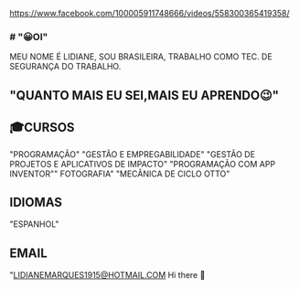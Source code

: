 https://www.facebook.com/100005911748666/videos/558300365419358/
### # "😀OI"
MEU NOME É LIDIANE, SOU BRASILEIRA, TRABALHO COMO TEC. DE SEGURANÇA DO TRABALHO.


## "QUANTO MAIS EU SEI,MAIS EU APRENDO😉"

## 🎓CURSOS 

"PROGRAMAÇÃO" 
"GESTÃO E EMPREGABILIDADE"
"GESTÃO DE PROJETOS E APLICATIVOS DE IMPACTO"
"PROGRAMAÇÃO COM APP INVENTOR""
FOTOGRAFIA"
"MECÂNICA DE CICLO OTTO" 

## IDIOMAS
"ESPANHOL"


## EMAIL
"LIDIANEMARQUES1915@HOTMAIL.COM Hi there 👋

<!--
**Lidimarques/Lidimarques** is a ✨ _special_ ✨ repository because its `README.md` (this file) appears on your GitHub profile.

Here are some ideas to get you started:

- 🔭 I’m currently working on ...
- 🌱 I’m currently learning ...
- 👯 I’m looking to collaborate on ...
- 🤔 I’m looking for help with ...
- 💬 Ask me about ...
- 📫 How to reach me: ...
- 😄 Pronouns: ...
- ⚡ Fun fact: ...
-->
